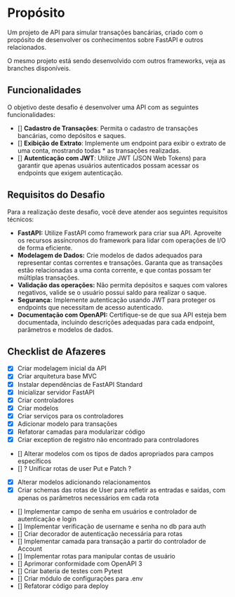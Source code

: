 # Propósito

Um projeto de API para simular transações bancárias, criado com o propósito de desenvolver os conhecimentos sobre FastAPI e outros relacionados.

O mesmo projeto está sendo desenvolvido com outros frameworks, veja as branches disponíveis.

## Funcionalidades

O objetivo deste desafio é desenvolver uma API com as seguintes funcionalidades:

- [] **Cadastro de Transações**: Permita o cadastro de transações bancárias, como depósitos e saques.
- [] **Exibição de Extrato**: Implemente um endpoint para exibir o extrato de uma conta, mostrando todas \* as transações realizadas.
- [] **Autenticação com JWT**: Utilize JWT (JSON Web Tokens) para garantir que apenas usuários autenticados possam acessar os endpoints que exigem autenticação.

## Requisitos do Desafio

Para a realização deste desafio, você deve atender aos seguintes requisitos técnicos:

- **FastAPI:** Utilize FastAPI como framework para criar sua API. Aproveite os recursos assíncronos do framework para lidar com operações de I/O de forma eficiente.
- **Modelagem de Dados:** Crie modelos de dados adequados para representar contas correntes e transações. Garanta que as transações estão relacionadas a uma conta corrente, e que contas possam ter múltiplas transações.
- **Validação das operações:** Não permita depósitos e saques com valores negativos, valide se o usuário possui saldo para realizar o saque.
- **Segurança:** Implemente autenticação usando JWT para proteger os endpoints que necessitam de acesso autenticado.
- **Documentação com OpenAPI:** Certifique-se de que sua API esteja bem documentada, incluindo descrições adequadas para cada endpoint, parâmetros e modelos de dados.

## Checklist de Afazeres

- [x] Criar modelagem inicial da API
- [x] Criar arquitetura base MVC
- [x] Instalar dependências de FastAPI Standard
- [x] Inicializar servidor FastAPI
- [x] Criar controladores
- [x] Criar modelos
- [x] Criar serviços para os controladores
- [x] Adicionar modelo para transações
- [x] Refatorar camadas para modularizar código
- [x] Criar exception de registro não encontrado para controladores
- [] Alterar modelos com os tipos de dados apropriados para campos específicos
- [] ? Unificar rotas de user Put e Patch ?
- [x] Alterar modelos adicionando relacionamentos
- [x] Criar schemas das rotas de User para refletir as entradas e saídas, com apenas os parâmetros necessários em cada rota
- [] Implementar campo de senha em usuários e controlador de autenticação e login
- [] Implementar verificação de username e senha no db para auth
- [] Criar decorador de autenticação necessária para rotas
- [] Implementar camada para transação a partir do controlador de Account
- [] Implementar rotas para manipular contas de usuário
- [] Aprimorar conformidade com OpenAPI 3
- [] Criar bateria de testes com Pytest
- [] Criar módulo de configurações para .env
- [] Refatorar código para deploy

